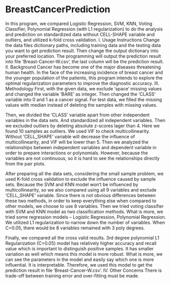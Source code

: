 # BreastCancerPrediction
In this program, we compared Logistic Regression, SVM, KNN, Voting Classifier, Polynomial Regression (with L1 regularization) to do the analysis and prediction on standardized data without CELL-SHAPE variable and outliers, and utilized k-fold cross validation.
I.	Usage Instructions
Change the data files dictionary paths, including training data and the testing data you want to get prediction result. Then change the output dictionary into your preferred location. The programming will output the prediction result into file ‘Breast-Cancer-W.csv’, the last column will be the prediction result.
II.	Background
Cancer has become one of the major diseases threatening human health. In the face of the increasing incidence of breast cancer and the younger population of the patients, this program intends to explore the optimal regularization parameters to improve the diagnostic accuracy.
III.	Methodology 
First, with the given data, we exclude ‘space’ missing values and changed the variable ‘BARE’ as integer. Then changed the ‘CLASS’ variable into 0 and 1 as a cancer signal. For test data, we filled the missing values with median instead of deleting the samples with missing values. 

Then, we divided the ‘CLASS’ variable apart from other independent variables in the data sets. And standardized all independent variables. Then we excluded outliers by deleting absolute z-scores lager than 4. Here we found 10 samples as outliers. We used VIF to check multicollinearity. Without ‘CELL_SHAPE’ variable will decrease the influence of multicollinearity, and VIF will be lower than 5. Then we analyzed the relationships between independent variables and dependent variable in order to prepare interactions or polynomials. However, because the variables are not continuous, so it is hard to see the relationships directly from the pair plots. 

After preparing all the data sets, considering the small sample problem, we used K-fold cross validation to exclude the influence caused by sample sets. Because the SVM and KNN model won’t be influenced by multicollinearity, so we also compared using all 9 variables and exclude ‘CELL_SHAPE’ variable. Since there is not obvious differences between these two methods, in order to keep everything else when compared to other models, we choose to use 8 variables. Then we tried voting classifier with SVM and KNN model as two classification methods. What is more, we tried some regression models – Logistic Regression, Polynomial Regression. We utilized L1 regularization to narrow down the number of variables. When C=0.05, there would be 8 variables remained with 3 poly degrees. 

Finally, we compared all the cross valid results. 3rd degree polynomial L1 Regularization (C=0.05) model has relatively higher accuracy and recall value which is important to distinguish positive samples. It has smaller variation as well which means this model is more robust. What is more, we can see the parameters in the model and easily say which one is more influential. It is interpretable. Therefore, we used this model to get the prediction result in file ‘Breast-Cancer-W.csv’.
IV.	Other Concerns 
There is trade-off between training error and over-fitting must be made.
